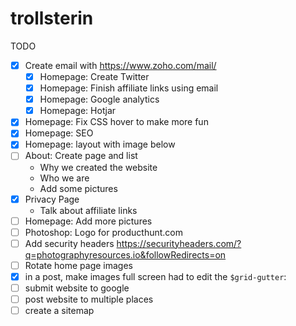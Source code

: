 # trollsterin

TODO

- [x] Create email with https://www.zoho.com/mail/
    - [x] Homepage: Create Twitter
    - [x] Homepage: Finish affiliate links using email
    - [x] Homepage: Google analytics
    - [x] Homepage: Hotjar
- [x] Homepage: Fix CSS hover to make more fun
- [x] Homepage: SEO
- [x] Homepage: layout with image below
- [ ] About: Create page and list
    - Why we created the website
    - Who we are
    - Add some pictures
- [x] Privacy Page
    - Talk about affiliate links
- [ ] Homepage: Add more pictures
- [ ] Photoshop: Logo for producthunt.com
- [ ] Add security headers https://securityheaders.com/?q=photographyresources.io&followRedirects=on
- [ ] Rotate home page images
- [x] in a post, make images full screen
had to edit the `$grid-gutter`:
- [ ] submit website to google
- [ ] post website to multiple places
- [ ] create a sitemap